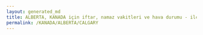 ```yaml
---
layout: generated_md
title: ALBERTA, KANADA için iftar, namaz vakitleri ve hava durumu - ilçe/eyalet seç
permalink: /KANADA/ALBERTA/CALGARY
---
```


<script type="text/javascript">
  var country = KANADA;
  var city = ALBERTA;
  var state = CALGARY;
  var lat = 72;
  var lon = 21;
</script>
